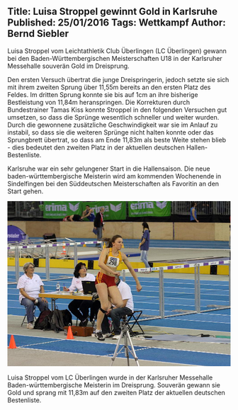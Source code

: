 Title: Luisa Stroppel gewinnt Gold in Karlsruhe
Published: 25/01/2016
Tags: Wettkampf
Author: Bernd Siebler
---

Luisa Stroppel vom Leichtathletik Club Überlingen (LC Überlingen) gewann bei den Baden-Württembergischen Meisterschaften U18 in der Karlsruher Messehalle souverän Gold im Dreisprung.

Den ersten Versuch übertrat die junge Dreispringerin, jedoch setzte sie sich mit ihrem zweiten Sprung über 11,55m bereits an den ersten Platz des Feldes. Im dritten Sprung konnte sie bis auf 1cm an ihre bisherige Bestleistung von 11,84m heranspringen. Die Korrekturen durch Bundestrainer Tamas Kiss konnte Stroppel in den folgenden Versuchen gut umsetzen, so dass die Sprünge wesentlich schneller und weiter wurden. Durch die gewonnene zusätzliche Geschwindigkeit war sie im Anlauf zu instabil, so dass sie die weiteren Sprünge nicht halten konnte oder das Sprungbrett übertrat, so dass am Ende 11,83m als beste Weite stehen blieb - dies bedeutet den zweiten Platz in der aktuellen deutschen Hallen-Bestenliste.

Karlsruhe war ein sehr gelungener Start in die Hallensaison. Die neue baden-württembergische Meisterin wird am kommenden Wochenende in Sindelfingen bei den Süddeutschen Meisterschaften als Favoritin an den Start gehen.

![Luisa Stroppel gewinnt Gold in Karlsruhe](./../assets/2016/2016-01-25-stroppel-dreisprung.jpg)

Luisa Stroppel vom LC Überlingen wurde in der Karlsruher Messehalle Baden-württembergische Meisterin im Dreisprung. Souverän gewann sie Gold und sprang mit 11,83m auf den zweiten Platz der aktuellen deutschen Bestenliste.
